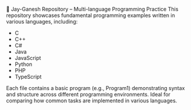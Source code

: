 🔹 Jay-Ganesh Repository – Multi-language Programming Practice
This repository showcases fundamental programming examples written in various languages, including:

- C
- C++
- C#
- Java
- JavaScript
- Python
- PHP
- TypeScript

Each file contains a basic program (e.g., Program1) demonstrating syntax and structure across different programming environments. Ideal for comparing how common tasks are implemented in various languages.

